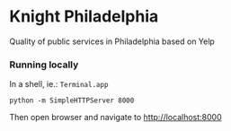 # Knight Philadelphia
Quality of public services in Philadelphia based on Yelp

### Running locally
In a shell, ie.: `Terminal.app`
```
python -m SimpleHTTPServer 8000
```

Then open browser and navigate to [http://localhost:8000](http://localhost:8000/www/)